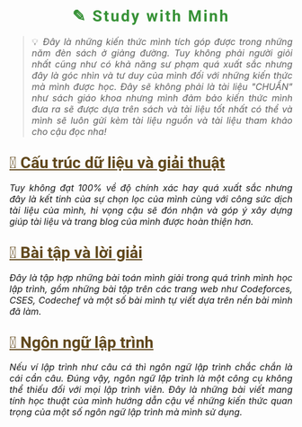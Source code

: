 
<div id="header">

# ✎ Study with Minh

> 💡 *Đây là những kiến thức mình tích góp được trong những năm đèn sách ở giảng đường. Tuy không phải người giỏi nhất cũng như có khả năng sư phạm quá xuất sắc nhưng đây là góc nhìn và tư duy của mình đối với những kiến thức mà mình được học. Đây sẽ không phải là tài liệu "CHUẨN" như sách giáo khoa nhưng mình đảm bảo kiến thức mình đưa ra sẽ được dựa trên sách và tài liệu tốt nhất có thể và mình sẽ luôn gửi kèm tài liệu nguồn và tài liệu tham khảo cho cậu đọc nha!*

</div>

<!-- ==== -->

<div id="container">

## [🌱 Cấu trúc dữ liệu và giải thuật](./data-strucutres-and-algorithms/)

*Tuy không đạt 100% về độ chính xác hay quá xuất sắc nhưng đây là kết tinh của sự chọn lọc của mình cùng với công sức dịch tài liệu của mình, hi vọng cậu sẽ đón nhận và góp ý xây dựng giúp tài liệu và trang blog của mình được hoàn thiện hơn.*

</div>

<!-- ===== -->
<div id="container">

## [🌱 Bài tập và lời giải](./problems-and-solutions/)

*Đây là tập hợp những bài toán mình giải trong quá trình mình học lập trình, gồm những bài tập trên các trang web như Codeforces, CSES, Codechef và một số bài mình tự viết dựa trên nền bài mình đã làm.*

</div>

<!-- ===== -->

<div id="container">

## [🌱 Ngôn ngữ lập trình](./programming-languages/)

*Nếu ví lập trình như câu cá thì ngôn ngữ lập trình chắc chắn là cái cần câu. Đúng vậy, ngôn ngữ lập trình là một công cụ không thể thiếu đối với mọi lập trình viên. Đây là những bài viết mang tính học thuật của mình hướng dẫn cậu về những kiến thức quan trọng của một số ngôn ngữ lập trình mà mình sử dụng.*

</div>

<!-- ===== -->



<!-- Page styling -->

<style>
@import url('https://fonts.googleapis.com/css2?family=Roboto:ital,wght@0,400;0,500;0,700;0,900;1,400;1,500;1,700;1,900&display=swap');

.theme-default-content {
    display: flex;
    flex-wrap: wrap;
    align-content: space-between;

}

#header h1 {
    color: #379237 !important;
    font-family: 'Roboto', sans-serif;
    text-align: center;
    letter-spacing: 0.10em;
}

#container a:hover {
    text-decoration: none;
    color: #54B435;
}

#container a {
    color: #61481C;
    font-size: 1.35em;
}

#container h2 {
    font-family: 'Roboto', sans-serif;
}

p {
    text-align: justify;
    font-size: 1.15em;
}

</style>

